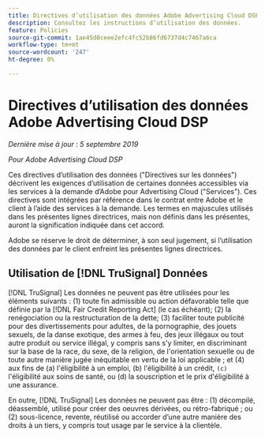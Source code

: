 ```yaml
---
title: Directives d’utilisation des données Adobe Advertising Cloud DSP
description: Consultez les instructions d’utilisation des données.
feature: Policies
source-git-commit: 1ae45d0ceee2efc4fc52b86fd6737d4c7467a6ca
workflow-type: tm+mt
source-wordcount: '247'
ht-degree: 0%

---
```


# Directives d’utilisation des données Adobe Advertising Cloud DSP

*Dernière mise à jour : 5 septembre 2019*

*Pour Adobe Advertising Cloud DSP*

Ces directives d’utilisation des données (&quot;Directives sur les données&quot;) décrivent les exigences d’utilisation de certaines données accessibles via les services à la demande d’Adobe pour Advertising Cloud (&quot;Services&quot;). Ces directives sont intégrées par référence dans le contrat entre Adobe et le client à l’aide des services à la demande. Les termes en majuscules utilisés dans les présentes lignes directrices, mais non définis dans les présentes, auront la signification indiquée dans cet accord.

Adobe se réserve le droit de déterminer, à son seul jugement, si l’utilisation des données par le client enfreint les présentes lignes directrices.

## Utilisation de [!DNL TruSignal] Données

[!DNL TruSignal] Les données ne peuvent pas être utilisées pour les éléments suivants : (1) toute fin admissible ou action défavorable telle que définie par la [!DNL Fair Credit Reporting Act] (le cas échéant); (2) la renégociation ou la restructuration de la dette; (3) faciliter toute publicité pour des divertissements pour adultes, de la pornographie, des jouets sexuels, de la danse exotique, des armes à feu, des jeux illégaux ou tout autre produit ou service illégal, y compris sans s&#39;y limiter, en discriminant sur la base de la race, du sexe, de la religion, de l&#39;orientation sexuelle ou de toute autre manière jugée inéquitable en vertu de la loi applicable ; et (4) aux fins de (a) l&#39;éligibilité à un emploi, (b) l&#39;éligibilité à un crédit, `(c)` l&#39;éligibilité aux soins de santé, ou (d) la souscription et le prix d&#39;éligibilité à une assurance.<!-- I used backticks in the previous sentence to prevent ( c ) from displaying as a copyright symbol. I think the OS does that. Using HTML code for the parentheses doesn't prevent it. -->

En outre, [!DNL TruSignal] Les données ne peuvent pas être : (1) décompilé, déassemblé, utilisé pour créer des oeuvres dérivées, ou rétro-fabriqué ; ou (2) sous-licence, revente, réutilisé ou accorder d’une autre manière des droits à un tiers, y compris tout usage par le service à la clientèle.
